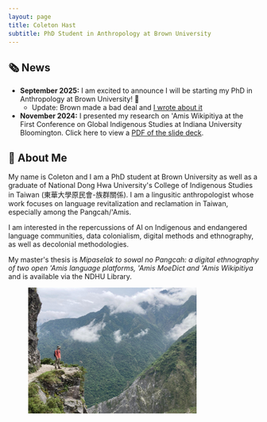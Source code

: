 ```yaml
---
layout: page
title: Coleton Hast
subtitle: PhD Student in Anthropology at Brown University 
---
```


## 🗞️ News
- **September 2025:** I am excited to announce I will be starting my PhD in Anthropology at Brown University! 🎉
  - Update: Brown made a bad deal and [I wrote about it](/_posts/2025-08-04-brown-made-a-bad-deal.md)
- **November 2024:** I presented my research on 'Amis Wikipitiya at the First Conference on Global Indigenous Studies at Indiana University Bloomington. Click here to view a [PDF of the slide deck](/files/ACH_251116_CGISPresentation.pdf).

## 👋 About Me
My name is Coleton and I am a PhD student at Brown University as well as a graduate of National Dong Hwa University's College of Indigenous Studies in Taiwan (東華大學原民會-族群關係). I am a lingusitic anthropologist whose work focuses on language revitalization and reclamation in Taiwan, especially among the Pangcah/'Amis. 

I am interested in the repercussions of AI on Indigenous and endangered language communities, data colonialism, digital methods and ethnography, as well as decolonial methodologies.

My master's thesis is _Mipaselak to sowal no Pangcah: a digital ethnography of two  open 'Amis language platforms, 'Amis MoeDict and 'Amis Wikipitiya_ and is available via the NDHU Library.

 <figure>
  <img src="/assets/img/me-on-taroko-cliff.jpeg" width="80%" class="center">
</figure> 

